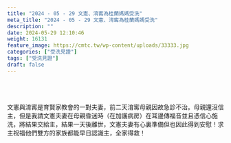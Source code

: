 ```yaml
---
title: "2024 - 05 - 29 文憲、淯寗為桂蘭媽媽受洗"
meta_title: "2024 - 05 - 29 文憲、淯寗為桂蘭媽媽受洗"
description: ""
date: 2024-05-29 12:10:46
weight: 16131
feature_image: https://cmtc.tw/wp-content/uploads/33333.jpg
categories: ["受洗見證"]
tags: ["受洗見證"]
draft: false
---
```


<div class="kvgmc6g5 cxmmr5t8 oygrvhab hcukyx3x c1et5uql ii04i59q"><br />
<div dir="auto"><br />
<br />
文憲與淯寗是育賢家教會的一對夫妻，前二天淯寗母親因故急診不治。母親還沒信主，但是我請文憲夫妻在母親昏迷時（在加護病房）在耳邊傳福音並且憑信心施洗，將結果交給主，結果一天後離世，文憲夫妻有心裏準備但也因此得到安慰！求主祝福他們雙方的家族都能早日認識主，全家得救！<br />
<br />
&nbsp;<br />
<br />
</div><br />
&nbsp;<br />
<div dir="auto"><br />
<br />
&nbsp;<br />
<br />
&nbsp;<br />
<br />
&nbsp;<br />
<br />
&nbsp;<br />
<br />
</div><br />
</div><br />
&nbsp;<br />
<div class="kvgmc6g5 cxmmr5t8 oygrvhab hcukyx3x c1et5uql ii04i59q"><br />
<div dir="auto"><br />
<br />
&nbsp;<br />
<br />
</div><br />
</div><br />
&nbsp;
        